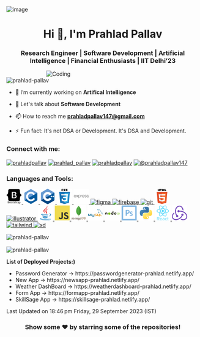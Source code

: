 


<!--
**prahlad-pallav/prahlad-pallav** is a ✨ _special_ ✨ repository because its `README.md` (this file) appears on your GitHub profile.

Here are some ideas to get you started:

- 🔭 I’m currently working on ...
- 🌱 I’m currently learning ...
- 👯 I’m looking to collaborate on ...
- 🤔 I’m looking for help with ...
- 💬 Ask me about ...
- 📫 How to reach me: ...
- 😄 Pronouns: ...
- ⚡ Fun fact: ...
-->
![image](https://drive.google.com/uc?export=view&id=10KvrSNlRdg8DPR4CVnsYitPqb4QB1xH9)
<h1 align="center">Hi 👋, I'm Prahlad Pallav</h1>
<h3 align="center">Research Engineer | Software Development | Artificial Intelligence | Financial Enthusiasts | IIT Delhi’23</h3>
<img align="right" alt="Coding" width="400" src="https://drive.google.com/uc?export=view&id=1GZqaAeOkX9KqeaAgUk71hlnc3cHd6VNR">
<p align="left"> <img src="https://komarev.com/ghpvc/?username=prahlad-pallav&label=Profile%20views&color=0e75b6&style=flat" alt="prahlad-pallav" /> </p>


- 🔭 I’m currently working on **Artifical Intelligence**

- 💬 Let's talk about **Software Development**

- 📫 How to reach me **prahladpallav147@gmail.com**

- ⚡ Fun fact: It's not DSA or Development. It's DSA and Development.  

<!--
![Code Time](http://img.shields.io/badge/Code%20Time-99%20hrs%2038%20mins-red)
-->

<h3 align="left">Connect with me:</h3>
<p align="left">
<a href="https://linkedin.com/in/prahladpallav" target="blank"><img align="center" src="https://raw.githubusercontent.com/rahuldkjain/github-profile-readme-generator/master/src/images/icons/Social/linked-in-alt.svg" alt="prahladpallav" height="30" width="40" /></a>
<a href="https://instagram.com/prahlad_pallav" target="blank"><img align="center" src="https://raw.githubusercontent.com/rahuldkjain/github-profile-readme-generator/master/src/images/icons/Social/instagram.svg" alt="prahlad_pallav" height="30" width="40" /></a>
<a href="https://www.behance.net/prahladpallav" target="blank"><img align="center" src="https://raw.githubusercontent.com/rahuldkjain/github-profile-readme-generator/master/src/images/icons/Social/behance.svg" alt="prahladpallav" height="30" width="40" /></a>
<a href="https://medium.com/@prahladpallav147" target="blank"><img align="center" src="https://raw.githubusercontent.com/rahuldkjain/github-profile-readme-generator/master/src/images/icons/Social/medium.svg" alt="@prahladpallav147" height="30" width="40" /></a>
</p>

<h3 align="left">Languages and Tools:</h3>
<p align="left"> <a href="https://getbootstrap.com" target="_blank" rel="noreferrer"> <img src="https://raw.githubusercontent.com/devicons/devicon/master/icons/bootstrap/bootstrap-plain-wordmark.svg" alt="bootstrap" width="40" height="40"/> </a> <a href="https://www.cprogramming.com/" target="_blank" rel="noreferrer"> <img src="https://raw.githubusercontent.com/devicons/devicon/master/icons/c/c-original.svg" alt="c" width="40" height="40"/> </a> <a href="https://www.w3schools.com/cpp/" target="_blank" rel="noreferrer"> <img src="https://raw.githubusercontent.com/devicons/devicon/master/icons/cplusplus/cplusplus-original.svg" alt="cplusplus" width="40" height="40"/> </a> <a href="https://www.w3schools.com/css/" target="_blank" rel="noreferrer"> <img src="https://raw.githubusercontent.com/devicons/devicon/master/icons/css3/css3-original-wordmark.svg" alt="css3" width="40" height="40"/> </a> <a href="https://expressjs.com" target="_blank" rel="noreferrer"> <img src="https://raw.githubusercontent.com/devicons/devicon/master/icons/express/express-original-wordmark.svg" alt="express" width="40" height="40"/> </a> <a href="https://www.figma.com/" target="_blank" rel="noreferrer"> <img src="https://www.vectorlogo.zone/logos/figma/figma-icon.svg" alt="figma" width="40" height="40"/> </a> <a href="https://firebase.google.com/" target="_blank" rel="noreferrer"> <img src="https://www.vectorlogo.zone/logos/firebase/firebase-icon.svg" alt="firebase" width="40" height="40"/> </a> <a href="https://git-scm.com/" target="_blank" rel="noreferrer"> <img src="https://www.vectorlogo.zone/logos/git-scm/git-scm-icon.svg" alt="git" width="40" height="40"/> </a> <a href="https://www.w3.org/html/" target="_blank" rel="noreferrer"> <img src="https://raw.githubusercontent.com/devicons/devicon/master/icons/html5/html5-original-wordmark.svg" alt="html5" width="40" height="40"/> </a> <a href="https://www.adobe.com/in/products/illustrator.html" target="_blank" rel="noreferrer"> <img src="https://www.vectorlogo.zone/logos/adobe_illustrator/adobe_illustrator-icon.svg" alt="illustrator" width="40" height="40"/> </a> <a href="https://www.java.com" target="_blank" rel="noreferrer"> <img src="https://raw.githubusercontent.com/devicons/devicon/master/icons/java/java-original.svg" alt="java" width="40" height="40"/> </a> <a href="https://developer.mozilla.org/en-US/docs/Web/JavaScript" target="_blank" rel="noreferrer"> <img src="https://raw.githubusercontent.com/devicons/devicon/master/icons/javascript/javascript-original.svg" alt="javascript" width="40" height="40"/> </a> <a href="https://www.mongodb.com/" target="_blank" rel="noreferrer"> <img src="https://raw.githubusercontent.com/devicons/devicon/master/icons/mongodb/mongodb-original-wordmark.svg" alt="mongodb" width="40" height="40"/> </a> <a href="https://www.mysql.com/" target="_blank" rel="noreferrer"> <img src="https://raw.githubusercontent.com/devicons/devicon/master/icons/mysql/mysql-original-wordmark.svg" alt="mysql" width="40" height="40"/> </a> <a href="https://nodejs.org" target="_blank" rel="noreferrer"> <img src="https://raw.githubusercontent.com/devicons/devicon/master/icons/nodejs/nodejs-original-wordmark.svg" alt="nodejs" width="40" height="40"/> </a> <a href="https://www.photoshop.com/en" target="_blank" rel="noreferrer"> <img src="https://raw.githubusercontent.com/devicons/devicon/master/icons/photoshop/photoshop-line.svg" alt="photoshop" width="40" height="40"/> </a> <a href="https://www.python.org" target="_blank" rel="noreferrer"> <img src="https://raw.githubusercontent.com/devicons/devicon/master/icons/python/python-original.svg" alt="python" width="40" height="40"/> </a> <a href="https://reactjs.org/" target="_blank" rel="noreferrer"> <img src="https://raw.githubusercontent.com/devicons/devicon/master/icons/react/react-original-wordmark.svg" alt="react" width="40" height="40"/> </a> <a href="https://redux.js.org" target="_blank" rel="noreferrer"> <img src="https://raw.githubusercontent.com/devicons/devicon/master/icons/redux/redux-original.svg" alt="redux" width="40" height="40"/> </a> <a href="https://tailwindcss.com/" target="_blank" rel="noreferrer"> <img src="https://www.vectorlogo.zone/logos/tailwindcss/tailwindcss-icon.svg" alt="tailwind" width="40" height="40"/> </a> <a href="https://www.adobe.com/products/xd.html" target="_blank" rel="noreferrer"> <img src="https://cdn.worldvectorlogo.com/logos/adobe-xd.svg" alt="xd" width="40" height="40"/> </a> </p>
<p><img align="center" src="https://github-readme-stats.vercel.app/api/top-langs?username=prahlad-pallav&show_icons=true&locale=en&layout=compact" alt="prahlad-pallav" /></p>

<!--
<p>&nbsp;<img align="center" src="https://github-readme-stats.vercel.app/api?username=prahlad-pallav&show_icons=true&locale=en" alt="prahlad-pallav" /></p>
-->

<!--
**🐱 My GitHub Data** 

> 🏆 40 Contributions in the Year 2023
 > 
> 📦 300.1 kB Used in GitHub's Storage 
 > 
> 📜 6 Public Repositories 
 > 
> 🔑 2 Private Repositories  
 >
> 
-->

<p><img align="center" src="https://github-readme-streak-stats.herokuapp.com/?user=prahlad-pallav&" alt="prahlad-pallav" /></p>

<p><b>List of Deployed Projects:)</b></p>
<ul>
 <li>Password Generator -> https://passwordgenerator-prahlad.netlify.app/</li>
 <li>New App -> https://newsapp-prahlad.netlify.app/</li>
 <li>Weather DashBoard -> https://weatherdashboard-prahlad.netlify.app/</li>
 <li>Form App -> https://formapp-prahlad.netlify.app/</li>
 <li>SkillSage App -> https://skillsage-prahlad.netlify.app/</li>
</ul>


 Last Updated on 18:46 pm
Friday, 29 September 2023 (IST)

<div align="center">

### Show some ❤️ by starring some of the repositories!
</div>
